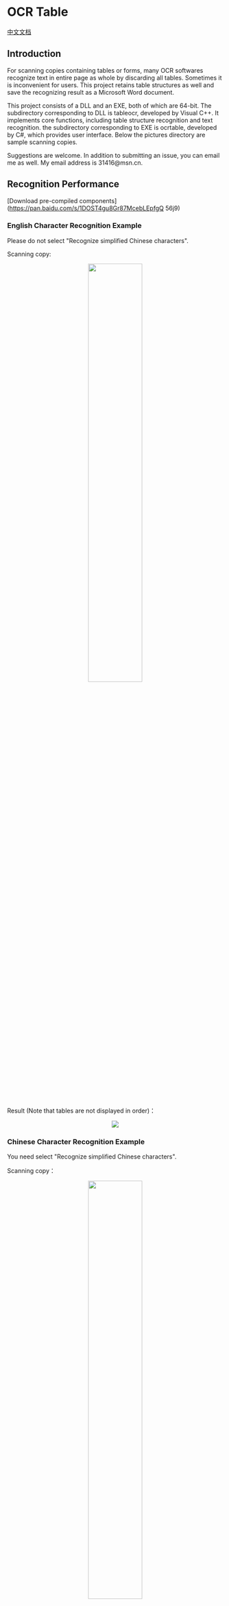 # OCR Table

[中文文档](README_CN.md)

## Introduction

For scanning copies containing tables or forms, many OCR softwares recognize text in entire page as whole by discarding all tables. Sometimes it is inconvenient for users. This project retains table structures as well and save the recognizing result as a Microsoft Word document.

This project consists of a DLL and an EXE, both of which are 64-bit. The subdirectory corresponding to DLL is tableocr, developed by Visual C++. It implements core functions, including table structure recognition and text recognition. the subdirectory corresponding to EXE is ocrtable, developed by C\#, which provides user interface. Below the pictures directory are sample scanning copies.

Suggestions are welcome. In addition to submitting an issue, you can email me as well. My email address is 31416\@msn.cn.

## Recognition Performance

[Download pre-compiled components](https://pan.baidu.com/s/1DOST4gu8Gr87McebLEpfgQ 56j9)

### English Character Recognition Example

Please do not select "Recognize simplified Chinese characters".

Scanning copy:
<div align=center><img width="50%" src="pictures/1.png"/></div>

Result (Note that tables are not displayed in order)：
<div align=center><img src="results/1.png"/></div>

### Chinese Character Recognition Example

You need select "Recognize simplified Chinese characters".

Scanning copy：
<div align=center><img width="50%" src="pictures/3.jpeg"></div>

Result:
<div align=center><img src="results/3.png"></div>

Chinese character recognition relies on Tesseract official pre-training package, which supports only a few fonts. Users can consider training Tesseract mannually or using other OCR technologies instead.

## Development Environment

### DLL Development environment

Windows 7 SP1 x64

Visual Studio Community 2017

OpenCV 3.4.3

Tesseract 4.0.0-beta.4
（Compiled by Git source.  Please search online resources to learn how to setup Chinese character recognition.）

For the convenience of debugging, the DLL module includes Debug EXE configuration, which outputs EXE. The program displays table structures and outputs recognized text by OutputDebugString Windows API. Note that recognition process may take long time, and the popup window needs to be closed by keyboard instead of mouse.

### EXE Development environment

Windows 7 SP1 x64

Visual Studio Community 2017

DocX（Xceed.Words.NET.dll）（downloaded by nuget）

### Postscript

This project was developed during a gap period when I changed jobs five years ago. At that time, I had ample time and learned some knowledge about machine learning and deep learning. Inspired by Jianlin Su's blog (http://spaces.ac.cn/archives/3856/) , I developed this small tool based on OpenCV. As a personal project of a aged programmer, I am very pleased that it has been recognized by many people, although I do not know how they use this tool.

Initially, I considered improving the tool, including recognizing discontinuous or inclined lines from wrinkled paper, and improving the efficiency of text recognition. However, these problems are difficult for me. Later, I changed jobs severaltimes, none of which is related to AI. It was difficult to have enough time for related research after hard working(996). Therefore, the project was abandoned, and I estimate that the code will not be updated in the future. I am sorry for everybody. I wish you can find other improvements online.

## Revision History

### 2018-09-30

1. Complete the first edition.

### 2019-09-14

1. Fix bugs in DLL.

2. Add international support in EXE.

3. Update this document.

### 2023-06-04

1. Add postscript.
